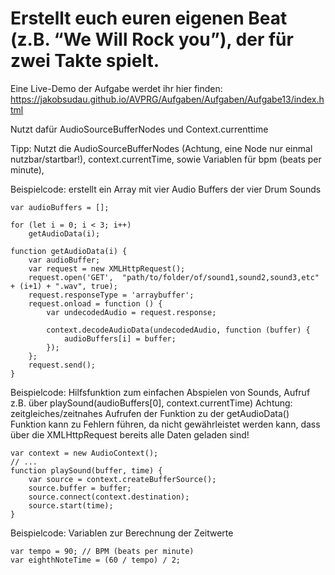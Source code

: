 # Erstellt euch euren eigenen Beat (z.B. “We Will Rock you”), der für zwei Takte spielt.

Eine Live-Demo der Aufgabe werdet ihr hier finden: https://jakobsudau.github.io/AVPRG/Aufgaben/Aufgaben/Aufgabe13/index.html

Nutzt dafür AudioSourceBufferNodes und Context.currenttime

Tipp: Nutzt die AudioSourceBufferNodes (Achtung, eine Node nur einmal nutzbar/startbar!), context.currentTime, sowie Variablen für bpm (beats per minute), 

Beispielcode: erstellt ein Array mit vier Audio Buffers der vier Drum Sounds
```
var audioBuffers = [];

for (let i = 0; i < 3; i++)
    getAudioData(i);
    
function getAudioData(i) {
    var audioBuffer;
    var request = new XMLHttpRequest();
    request.open('GET',  "path/to/folder/of/sound1,sound2,sound3,etc" + (i+1) + ".wav", true);
    request.responseType = 'arraybuffer';
    request.onload = function () {
        var undecodedAudio = request.response;

        context.decodeAudioData(undecodedAudio, function (buffer) {
            audioBuffers[i] = buffer;
        });
    };
    request.send();
}
```

Beispielcode: Hilfsfunktion zum einfachen Abspielen von Sounds, Aufruf z.B. über playSound(audioBuffers[0], context.currentTime)
Achtung: zeitgleiches/zeitnahes Aufrufen der Funktion zu der getAudioData() Funktion kann zu Fehlern führen, da nicht gewährleistet werden kann, dass über die XMLHttpRequest bereits alle Daten geladen sind!
```
var context = new AudioContext();
// ...
function playSound(buffer, time) {
    var source = context.createBufferSource();
    source.buffer = buffer;
    source.connect(context.destination);
    source.start(time);
}
```

Beispielcode: Variablen zur Berechnung der Zeitwerte
```
var tempo = 90; // BPM (beats per minute)
var eighthNoteTime = (60 / tempo) / 2;
```